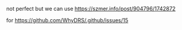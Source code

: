 not perfect but we can use https://szmer.info/post/904796/1742872

for https://github.com/WhyDRS/.github/issues/15